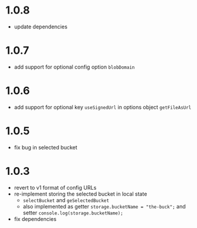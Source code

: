 # 1.0.8

- update dependencies

# 1.0.7

- add support for optional config option `blobDomain`

# 1.0.6

- add support for optional key `useSignedUrl` in options object `getFileAsUrl`

# 1.0.5

- fix bug in selected bucket

# 1.0.3

- revert to v1 format of config URLs
- re-implement storing the selected bucket in local state
  - `selectBucket` and `geSelectedBucket`
  - also implemented as getter
    `storage.bucketName = "the-buck";` and setter `console.log(storage.bucketName);`
- fix dependencies
